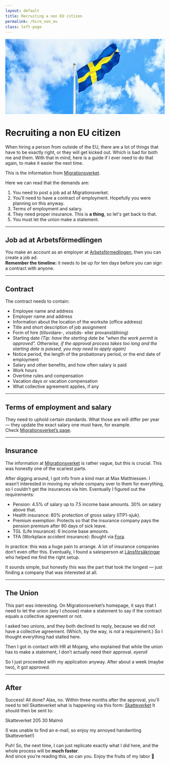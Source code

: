 ```yaml
---
layout: default
title: Recruiting a non EU citizen
permalink: /hire_non_eu
class: left-page
---
```


<div class="logo-container">
  <img src="assets/images/flag.jpeg" alt="Swedish Flag">
</div>

# Recruiting a non EU citizen

When hiring a person from outside of the EU, there are a lot of things that have to be exactly right, or they will get kicked out. Which is bad for both me and them. With that in mind, here is a guide if I ever need to do that again, to make it easier the next time.

This is the information from [Migrationsverket](https://www.migrationsverket.se/arbetsgivare/du-vill-anstalla/anstalla-fran-lander-utanfor-eu-ees/anstallning/anstalld.html#svid10_2cd2e409193b84c506a2a791).

Here we can read that the demands are:

1. You need to post a job ad at Migrationsverket.  
2. You'll need to have a contract of employment. Hopefully you were planning on this anyway.  
3. Terms of employment and salary.  
4. They need proper insurance. This is **a thing**, so let's get back to that.  
5. You must let the union make a statement.  

---

## Job ad at Arbetsförmedlingen

You make an account as an employer at [Arbetsförmedlingen](https://arbetsformedlingen.se/for-arbetsgivare/rekrytera/annonsera-i-platsbanken), then you can create a job ad.  
**Remember the timeline:** it needs to be up for ten days before you can sign a contract with anyone.

---

## Contract

The contract needs to contain:

- Employee name and address  
- Employer name and address  
- Information about the location of the worksite (office address)  
- Title and short description of job assignment  
- Form of hire (tillsvidare-, visstids- eller provanställning)  
- Starting date *(Tip: have the starting date be "when the work permit is approved". Otherwise, if the approval process takes too long and the starting date is passed, you may need to apply again)*  
- Notice period, the length of the probationary period, or the end date of employment  
- Salary and other benefits, and how often salary is paid  
- Work hours  
- Overtime rules and compensation  
- Vacation days or vacation compensation  
- What collective agreement applies, if any  

---

## Terms of employment and salary

They need to uphold certain standards. What those are will differ per year — they update the exact salary one must have, for example.  
Check [Migrationsverket’s page](https://www.migrationsverket.se/arbetsgivare/du-vill-anstalla/anstalla-fran-lander-utanfor-eu-ees/anstallning/anstalld.html#svid10_2cd2e409193b84c506a2b60b).

---

## Insurance

The information at [Migrationsverket](https://www.migrationsverket.se/arbetsgivare/du-vill-anstalla/anstalla-fran-lander-utanfor-eu-ees/anstallning/anstalld.html#svid12_2cd2e409193b84c506a3109b) is rather vague, but this is crucial. This was honestly one of the scariest parts.  

After digging around, I got info from a kind man at Max Matthiessen. I wasn’t interested in moving my whole company over to them for everything, so I couldn’t get the insurances via him. Eventually I figured out the requirements:  

- Pension: 4.5% of salary up to 7.5 income base amounts. 30% on salary above that.  
- Health insurance: 80% protection of gross salary (ITP1-sjuk).  
- Premium exemption: Protects so that the insurance company pays the pension premium after 90 days of sick leave.  
- TGL (Life insurance): 6 income base amounts.  
- TFA (Workplace accident insurance): Bought via [Fora](https://www.fora.se/).  

In practice: this was a huge pain to arrange. A lot of insurance companies don’t even offer this. Eventually, I found a salesperson at [Länsförsäkringar](https://www.lansforsakringar.se/stockholm/foretag/) who helped me find the right setup.  

It sounds simple, but honestly this was the part that took the longest — just finding a company that was interested at all.

---

## The Union

This part was interesting. On Migrationsverket’s homepage, it says that I need to let the union (any I choose) make a statement to say if the contract equals a collective agreement or not.  

I asked two unions, and they both declined to reply, because we did not have a collective agreement. (Which, by the way, is *not* a requirement.) So I thought everything had stalled here.  

Then I got in contact with HR at Mojang, who explained that while the union has to make a statement, I don’t actually need their approval. *eyeroll*  

So I just proceeded with my application anyway. After about a week (maybe two), it got approved.

---

## After

Success! All done? Alas, no. Within three months after the approval, you'll need to tell Skatteverket what is happening via this form: [Skatteverket](https://www.skatteverket.se/foretag/etjansterochblanketter/blanketterbroschyrer/blanketter/info/1160.4.64a656d113f4c759701233.html)
It should then be sent to:

Skatteverket
205 30 Malmö

(I was unable to find an e-mail, so enjoy my annoyed handwriting Skatteverket!)

Puh! So, the next time, I can just replicate exactly what I did here, and the whole process will be **much faster**.  
And since you’re reading this, so can you. Enjoy the fruits of my labor 🎉

